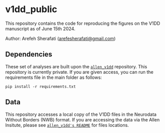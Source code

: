 # v1dd_public
This repository contains the code for reproducing the figures on the V1DD manuscript as of June 15th 2024.


Author: Arefeh Sherafati (arefesherafati@gmail.com)

## Dependencies

These set of analyses are built upon the [`allen_v1dd`](https://github.com/AllenInstitute/allen_v1dd/blob/main/README.md) repository. This repository is currently private. If you are given access, you can run the requirements file in the main folder as follows:

```
pip install -r requirements.txt
```

## Data
This repository accesses a local copy of the V1DD files in the Neurodata Without Borders (NWB) format. If you are accessing the data via the Allen Insitute, please see [`allen_v1dd's README`](https://github.com/AllenInstitute/allen_v1dd/blob/main/README.md) for files locations.
